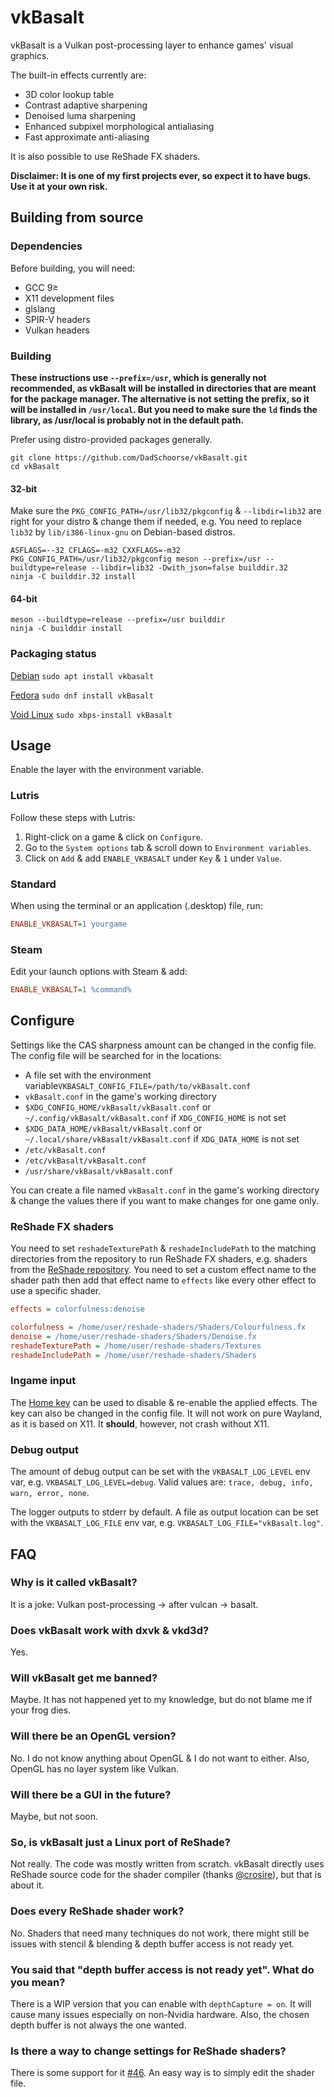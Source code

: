 # vkBasalt
vkBasalt is a Vulkan post-processing layer to enhance games' visual graphics.

The built-in effects currently are:
- 3D color lookup table
- Contrast adaptive sharpening
- Denoised luma sharpening
- Enhanced subpixel morphological antialiasing
- Fast approximate anti-aliasing

It is also possible to use ReShade FX shaders.

**Disclaimer: It is one of my first projects ever, so expect it to have bugs. Use it at your own risk.**
## Building from source
### Dependencies
Before building, you will need:
- GCC 9≥
- X11 development files
- glslang
- SPIR-V headers
- Vulkan headers
### Building
**These instructions use `--prefix=/usr`, which is generally not recommended, as vkBasalt will be installed in directories that are meant for the package manager. The alternative is not setting the prefix, so it will be installed in `/usr/local`. But you need to make sure the `ld` finds the library, as /usr/local is probably not in the default path.** 

Prefer using distro-provided packages generally.
```
git clone https://github.com/DadSchoorse/vkBasalt.git
cd vkBasalt
```
#### 32-bit
Make sure the `PKG_CONFIG_PATH=/usr/lib32/pkgconfig` & `--libdir=lib32` are right for your distro & change them if needed, e.g. You need to replace `lib32` by `lib/i386-linux-gnu` on Debian-based distros.
```
ASFLAGS=--32 CFLAGS=-m32 CXXFLAGS=-m32 PKG_CONFIG_PATH=/usr/lib32/pkgconfig meson --prefix=/usr --buildtype=release --libdir=lib32 -Dwith_json=false builddir.32
ninja -C builddir.32 install
```
#### 64-bit
```
meson --buildtype=release --prefix=/usr builddir
ninja -C builddir install
```
### Packaging status
[Debian](https://tracker.debian.org/pkg/vkbasalt) `sudo apt install vkbasalt`

[Fedora](https://src.fedoraproject.org/rpms/vkBasalt) `sudo dnf install vkBasalt`

[Void Linux](https://github.com/void-linux/void-packages/blob/master/srcpkgs/vkBasalt/template) `sudo xbps-install vkBasalt`
## Usage
Enable the layer with the environment variable.
### Lutris
Follow these steps with Lutris:
1. Right-click on a game & click on `Configure`.
2. Go to the `System options` tab & scroll down to `Environment variables`.
3. Click on `Add` & add `ENABLE_VKBASALT` under `Key` & `1` under `Value`.
### Standard
When using the terminal or an application (.desktop) file, run:
```ini
ENABLE_VKBASALT=1 yourgame
```
### Steam
Edit your launch options with Steam & add:
```ini
ENABLE_VKBASALT=1 %command% 
```
## Configure
Settings like the CAS sharpness amount can be changed in the config file.
The config file will be searched for in the locations:
* A file set with the environment variable`VKBASALT_CONFIG_FILE=/path/to/vkBasalt.conf`
* `vkBasalt.conf` in the game's working directory
* `$XDG_CONFIG_HOME/vkBasalt/vkBasalt.conf` or `~/.config/vkBasalt/vkBasalt.conf` if `XDG_CONFIG_HOME` is not set
* `$XDG_DATA_HOME/vkBasalt/vkBasalt.conf` or `~/.local/share/vkBasalt/vkBasalt.conf` if `XDG_DATA_HOME` is not set
* `/etc/vkBasalt.conf`
* `/etc/vkBasalt/vkBasalt.conf`
* `/usr/share/vkBasalt/vkBasalt.conf`

You can create a file named `vkBasalt.conf` in the game's working directory & change the values there if you want to make changes for one game only.
### ReShade FX shaders
You need to set `reshadeTexturePath` & `reshadeIncludePath` to the matching directories from the repository to run ReShade FX shaders, e.g. shaders from the [ReShade repository](https://github.com/crosire/reshade-shaders). You need to set a custom effect name to the shader path then add that effect name to `effects` like every other effect to use a specific shader.
```ini
effects = colorfulness:denoise

colorfulness = /home/user/reshade-shaders/Shaders/Colourfulness.fx
denoise = /home/user/reshade-shaders/Shaders/Denoise.fx
reshadeTexturePath = /home/user/reshade-shaders/Textures
reshadeIncludePath = /home/user/reshade-shaders/Shaders
```
### Ingame input
The [Home key](https://en.wikipedia.org/wiki/Home_key) can be used to disable & re-enable the applied effects. The key can also be changed in the config file. It will not work on pure Wayland, as it is based on X11. It **should**, however, not crash without X11.
### Debug output
The amount of debug output can be set with the `VKBASALT_LOG_LEVEL` env var, e.g. `VKBASALT_LOG_LEVEL=debug`. Valid values are: `trace, debug, info, warn, error, none`.

The logger outputs to stderr by default. A file as output location can be set with the `VKBASALT_LOG_FILE` env var, e.g. `VKBASALT_LOG_FILE="vkBasalt.log"`.
## FAQ
### Why is it called vkBasalt?
It is a joke: Vulkan post-processing &#8594; after vulcan &#8594; basalt.
### Does vkBasalt work with dxvk & vkd3d?
Yes.
### Will vkBasalt get me banned?
Maybe. It has not happened yet to my knowledge, but do not blame me if your frog dies.
### Will there be an OpenGL version?
No. I do not know anything about OpenGL & I do not want to either. Also, OpenGL has no layer system like Vulkan.
### Will there be a GUI in the future?
Maybe, but not soon.
### So, is vkBasalt just a Linux port of ReShade?
Not really. The code was mostly written from scratch. vkBasalt directly uses ReShade source code for the shader compiler (thanks [@crosire](https://github.com/crosire)), but that is about it.
### Does every ReShade shader work?
No. Shaders that need many techniques do not work, there might still be issues with stencil & blending & depth buffer access is not ready yet.
### You said that "depth buffer access is not ready yet". What do you mean?
There is a WIP version that you can enable with `depthCapture = on`. It will cause many issues especially on non-Nvidia hardware. Also, the chosen depth buffer is not always the one wanted.
### Is there a way to change settings for ReShade shaders?
There is some support for it [#46](https://github.com/DadSchoorse/vkBasalt/pull/46). An easy way is to simply edit the shader file.
